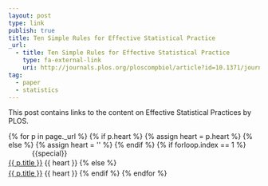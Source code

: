 ```yaml
---
layout: post
type: link
publish: true
title: Ten Simple Rules for Effective Statistical Practice
_url:
  - title: Ten Simple Rules for Effective Statistical Practice
    type: fa-external-link
    uri: http://journals.plos.org/ploscompbiol/article?id=10.1371/journal.pcbi.1004961]
tag:
  - paper
  - statistics
---
```

This post contains links to the content on Effective Statistical Practices by PLOS.

{% for p in page._url %}
{% if p.heart %}
{% assign heart = p.heart %}
{% else %}
{% assign heart = '' %}
{% endif %}
{% if forloop.index == 1 %}
<span class="date" title="{{specialtitle}}" style="color:#{{specialcolor}}">&nbsp;&nbsp;&nbsp;&nbsp;&nbsp;&nbsp;&nbsp;&nbsp;&nbsp;&nbsp;&nbsp;</span> {{special}}<br/> <a href="{{ p.uri }}" target="_blank" style="line-height:1.5">{{ p.title }}</a> <i class="fa {{ p.type }}" aria-hidden="true"></i> {{ heart }}
{% else %}
<span class="date">&nbsp;&nbsp;&nbsp;&nbsp;&nbsp;&nbsp;&nbsp;&nbsp;&nbsp;&nbsp;&nbsp;</span> <br/> <a href="{{ p.uri }}" target="_blank" style="line-height:1.5">{{ p.title }}</a> <i class="fa {{ p.type }}" aria-hidden="true"></i> {{ heart }}
{% endif %}
{% endfor %}
